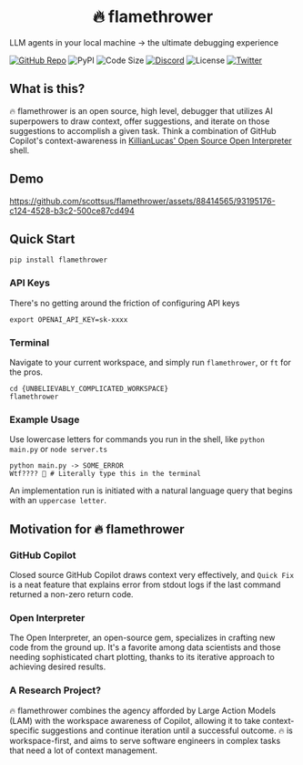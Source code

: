<h1 align='center'>🔥 flamethrower</h1>

LLM agents in your local machine → the ultimate debugging experience

[![GitHub Repo](https://img.shields.io/badge/scottsus-flamethrower-red?&logo=github)](https://github.com/scottsus/flamethrower)
![PyPI](https://img.shields.io/pypi/v/flamethrower.svg)
![Code Size](https://img.shields.io/github/languages/code-size/scottsus/flamethrower.svg)
[![Discord](https://img.shields.io/discord/XP4vVUQKPf.svg?label=&logo=discord&logoColor=ffffff&color=7389D8&labelColor=6A7EC2)](https://discord.XP4vVUQKPf)
![License](https://img.shields.io/github/license/scottsus/flamethrower.svg)
[![Twitter](https://img.shields.io/twitter/follow/susantoscott.svg)](https://twitter.com/susantoscott)

## What is this?

🔥 flamethrower is an open source, high level, debugger that utilizes AI superpowers to draw context, offer suggestions, and iterate on those suggestions to accomplish a given task. Think a combination of GitHub Copilot's context-awareness in [KillianLucas' Open Source Open Interpreter](https://github.com/KillianLucas/open-interpreter) shell.

## Demo

https://github.com/scottsus/flamethrower/assets/88414565/93195176-c124-4528-b3c2-500ce87cd494

## Quick Start

```
pip install flamethrower
```

### API Keys

There's no getting around the friction of configuring API keys

```
export OPENAI_API_KEY=sk-xxxx
```

### Terminal

Navigate to your current workspace, and simply run `flamethrower`, or `ft` for the pros.

```
cd {UNBELIEVABLY_COMPLICATED_WORKSPACE}
flamethrower
```

### Example Usage

Use lowercase letters for commands you run in the shell, like `python main.py` or `node server.ts`

```
python main.py -> SOME_ERROR
Wtf???? 🤬 # Literally type this in the terminal
```

An implementation run is initiated with a natural language query that begins with an `uppercase letter`.

## Motivation for 🔥 flamethrower

### GitHub Copilot

Closed source GitHub Copilot draws context very effectively, and `Quick Fix` is a neat feature that explains error from stdout logs if the last command returned a non-zero return code.

### Open Interpreter

The Open Interpreter, an open-source gem, specializes in crafting new code from the ground up. It's a favorite among data scientists and those needing sophisticated chart plotting, thanks to its iterative approach to achieving desired results.

### A Research Project?

🔥 flamethrower combines the agency afforded by Large Action Models (LAM) with the workspace awareness of Copilot, allowing it to take context-specific suggestions and continue iteration until a successful outcome. 🔥 is workspace-first, and aims to serve software engineers in complex tasks that need a lot of context management.
